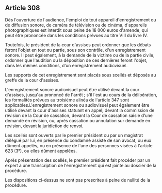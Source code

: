 Article 308
----
Dès l'ouverture de l'audience, l'emploi de tout appareil d'enregistrement ou de
diffusion sonore, de caméra de télévision ou de cinéma, d'appareils
photographiques est interdit sous peine de 18 000 euros d'amende, qui peut être
prononcée dans les conditions prévues au titre VIII du livre IV.

Toutefois, le président de la cour d'assises peut ordonner que les débats feront
l'objet en tout ou partie, sous son contrôle, d'un enregistrement sonore. Il
peut également, à la demande de la victime ou de la partie civile, ordonner que
l'audition ou la déposition de ces dernières feront l'objet, dans les mêmes
conditions, d'un enregistrement audiovisuel.

Les supports de cet enregistrement sont placés sous scellés et déposés au greffe
de la cour d'assises.

L'enregistrement sonore audiovisuel peut être utilisé devant la cour d'assises,
jusqu'au prononcé de l'arrêt ; s'il l'est au cours de la délibération, les
formalités prévues au troisième alinéa de l'article 347 sont
applicables.L'enregistrement sonore ou audiovisuel peut également être utilisé
devant la cour d'assises statuant en appel, devant la commission de révision de
la Cour de cassation, devant la Cour de cassation saisie d'une demande en
révision, ou, après cassation ou annulation sur demande en révision, devant la
juridiction de renvoi.

Les scellés sont ouverts par le premier président ou par un magistrat délégué
par lui, en présence du condamné assisté de son avocat, ou eux dûment appelés,
ou en présence de l'une des personnes visées à l'article 623 (3°), ou elles
dûment appelées.

Après présentation des scellés, le premier président fait procéder par un expert
à une transcription de l'enregistrement qui est jointe au dossier de la
procédure.

Les dispositions ci-dessus ne sont pas prescrites à peine de nullité de la
procédure.
